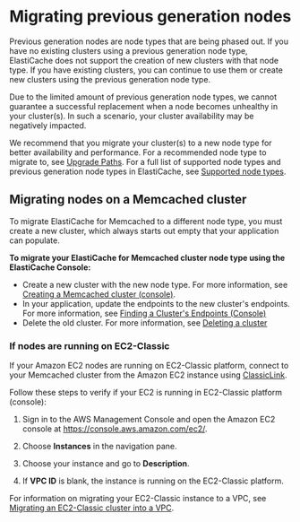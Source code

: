 # Migrating previous generation nodes<a name="CacheNodes.NodeMigration"></a>

Previous generation nodes are node types that are being phased out\. If you have no existing clusters using a previous generation node type, ElastiCache does not support the creation of new clusters with that node type\. If you have existing clusters, you can continue to use them or create new clusters using the previous generation node type\.

Due to the limited amount of previous generation node types, we cannot guarantee a successful replacement when a node becomes unhealthy in your cluster\(s\)\. In such a scenario, your cluster availability may be negatively impacted\.

 We recommend that you migrate your cluster\(s\) to a new node type for better availability and performance\. For a recommended node type to migrate to, see [Upgrade Paths](https://aws.amazon.com/ec2/previous-generation/)\. For a full list of supported node types and previous generation node types in ElastiCache, see [Supported node types](CacheNodes.SupportedTypes.md)\.

## Migrating nodes on a Memcached cluster<a name="CacheNodes.NodeMigration.Memcached"></a>

To migrate ElastiCache for Memcached to a different node type, you must create a new cluster, which always starts out empty that your application can populate\.

**To migrate your ElastiCache for Memcached cluster node type using the ElastiCache Console:** 
+ Create a new cluster with the new node type\. For more information, see [Creating a Memcached cluster \(console\)](Clusters.Create.md#Clusters.Create.CON.Memcached)\.
+ In your application, update the endpoints to the new cluster's endpoints\. For more information, see [Finding a Cluster's Endpoints \(Console\)](Endpoints.md#Endpoints.Find.Memcached)
+ Delete the old cluster\. For more information, see [Deleting a cluster](Clusters.Delete.md)

### If nodes are running on EC2\-Classic<a name="CacheNodes.NodeMigration.Memcached.ec2-classic"></a>

If your Amazon EC2 nodes are running on EC2\-Classic platform, connect to your Memcached cluster from the Amazon EC2 instance using [ClassicLink](https://docs.aws.amazon.com/AWSEC2/latest/UserGuide/vpc-classiclink.html)\. 

Follow these steps to verify if your EC2 is running in EC2\-Classic platform \(console\):

1. Sign in to the AWS Management Console and open the Amazon EC2 console at [https://console\.aws\.amazon\.com/ec2/](https://console.aws.amazon.com/ec2/)\.

1. Choose **Instances** in the navigation pane\.

1. Choose your instance and go to **Description**\.

1. If **VPC ID** is blank, the instance is running on the EC2\-Classic platform\.

For information on migrating your EC2\-Classic instance to a VPC, see [Migrating an EC2\-Classic cluster into a VPC](Migrating-ec2-classic_to_VPC.md)\.